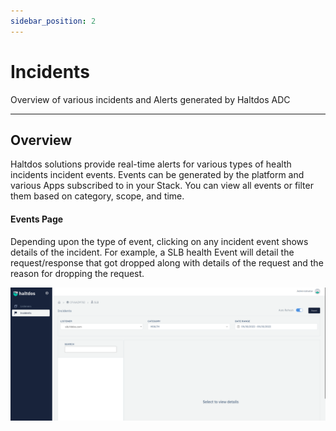 ```yaml
---
sidebar_position: 2
---
```


# Incidents
Overview of various incidents and Alerts generated by Haltdos ADC

---

## Overview

Haltdos solutions provide real-time alerts for various types of health incidents incident events. Events can be generated by the platform and various Apps subscribed to in your Stack. You can view all events or filter them based on category, scope, and time.

#### Events Page

Depending upon the type of event, clicking on any incident event shows details of the incident. For example, a SLB health Event will detail the request/response that got dropped along with details of the request and the reason for dropping the request.

![Event](/img/adc/v6/docs/incidentevent.png)